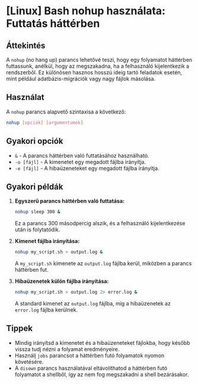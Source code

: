 # [Linux] Bash nohup használata: Futtatás háttérben

## Áttekintés
A `nohup` (no hang up) parancs lehetővé teszi, hogy egy folyamatot háttérben futtassunk, anélkül, hogy az megszakadna, ha a felhasználó kijelentkezik a rendszerből. Ez különösen hasznos hosszú ideig tartó feladatok esetén, mint például adatbázis-migrációk vagy nagy fájlok másolása.

## Használat
A `nohup` parancs alapvető szintaxisa a következő:

```bash
nohup [opciók] [argumentumok]
```

## Gyakori opciók
- `&` - A parancs háttérben való futtatásához használható.
- `-o [fájl]` - A kimenetet egy megadott fájlba irányítja.
- `-e [fájl]` - A hibaüzeneteket egy megadott fájlba irányítja.

## Gyakori példák
1. **Egyszerű parancs háttérben való futtatása:**
   ```bash
   nohup sleep 300 &
   ```
   Ez a parancs 300 másodpercig alszik, és a felhasználó kijelentkezése után is folytatódik.

2. **Kimenet fájlba irányítása:**
   ```bash
   nohup my_script.sh > output.log &
   ```
   A `my_script.sh` kimenete az `output.log` fájlba kerül, miközben a parancs háttérben fut.

3. **Hibaüzenetek külön fájlba irányítása:**
   ```bash
   nohup my_script.sh > output.log 2> error.log &
   ```
   A standard kimenet az `output.log` fájlba, míg a hibaüzenetek az `error.log` fájlba kerülnek.

## Tippek
- Mindig irányítsd a kimenetet és a hibaüzeneteket fájlokba, hogy később vissza tudj nézni a folyamat eredményeire.
- Használj `jobs` parancsot a háttérben futó folyamatok nyomon követésére.
- A `disown` parancs használatával eltávolíthatod a háttérben futó folyamatot a shellből, így az nem fog megszakadni a shell bezárásakor.
